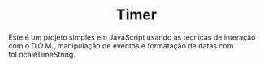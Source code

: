 <h1 align="center">Timer</h1>
<p>Este é um projeto simples em JavaScript usando as técnicas de interação com o D.O.M., manipulação de eventos e formatação de datas com toLocaleTimeString. </p>
